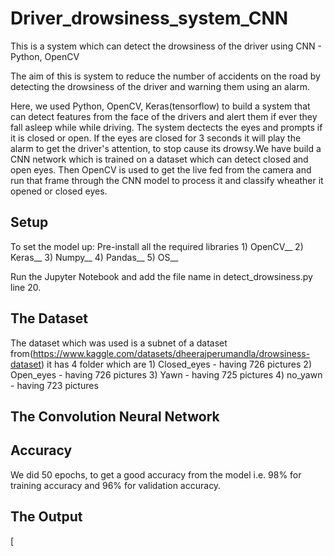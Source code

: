 # Driver_drowsiness_system_CNN
This is a system which can detect the drowsiness of the driver using CNN - Python, OpenCV

The aim of this is system to reduce the number of accidents on the road by detecting the drowsiness of the driver and warning them using an alarm. 

Here, we used Python, OpenCV, Keras(tensorflow) to build a system that can detect features from the face of the drivers and alert them if ever they fall asleep while while driving. The system dectects the eyes and prompts if it is closed or open. If the eyes are closed for 3 seconds it will play the alarm to get the driver's attention, to stop cause its drowsy.We have build a CNN network which is trained on a dataset which can detect closed and open eyes. Then OpenCV is used to get the live fed from the camera and run that frame through the CNN model to process it and classify wheather it opened or closed eyes.

## Setup
To set the model up:
Pre-install all the required libraries 1) OpenCV__
                                       2) Keras__
                                       3) Numpy__
                                       4) Pandas__
                                       5) OS__
                                       
Run the Jupyter Notebook and add the file name in detect_drowsiness.py line 20.

## The Dataset
The dataset which was used is a subnet of a dataset from(https://www.kaggle.com/datasets/dheerajperumandla/drowsiness-dataset)
it has 4 folder which are 1) Closed_eyes - having 726 pictures
                          2) Open_eyes - having 726 pictures
                          3) Yawn - having 725 pictures
                          4) no_yawn - having 723 pictures

## The Convolution Neural Network

## Accuracy 
We did 50 epochs, to get a good accuracy from the model i.e. 98% for training accuracy and 96% for validation accuracy.

## The Output 

  [



